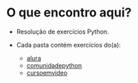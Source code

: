 # O que encontro aqui?

- Resolução de exercícios Python.

- Cada pasta contém exercícios do(a):
  
  - [alura](https://www.alura.com.br/cursos-online-programacao/python)
  - [comunidadepython](https://wiki.python.org.br/ListaDeExercicios)
  - [cursoemvideo](https://www.youtube.com/watch?v=nIHq1MtJaKs&list=PLHz_AreHm4dm6wYOIW20Nyg12TAjmMGT-)
